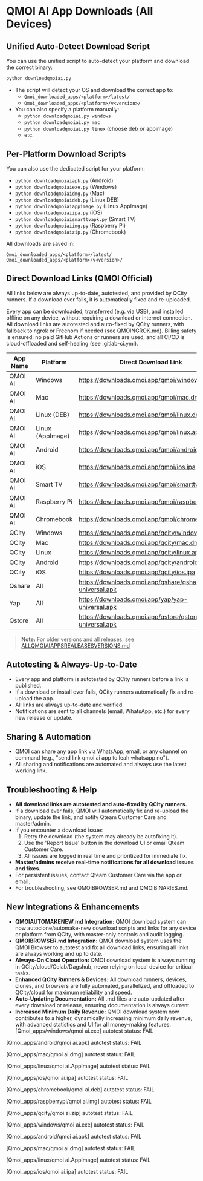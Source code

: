 # QMOI AI App Downloads (All Devices)

## Unified Auto-Detect Download Script

You can use the unified script to auto-detect your platform and download the correct binary:

```bash
python downloadqmoiai.py
```

- The script will detect your OS and download the correct app to:
  - `Qmoi_downloaded_apps/<platform>/latest/`
  - `Qmoi_downloaded_apps/<platform>/v<version>/`
- You can also specify a platform manually:
  - `python downloadqmoiai.py windows`
  - `python downloadqmoiai.py mac`
  - `python downloadqmoiai.py linux` (choose deb or appimage)
  - etc.

## Per-Platform Download Scripts

You can also use the dedicated script for your platform:

- `python downloadqmoiaiapk.py` (Android)
- `python downloadqmoiaiexe.py` (Windows)
- `python downloadqmoiaidmg.py` (Mac)
- `python downloadqmoiaideb.py` (Linux DEB)
- `python downloadqmoiaiappimage.py` (Linux AppImage)
- `python downloadqmoiaiipa.py` (iOS)
- `python downloadqmoiaismarttvapk.py` (Smart TV)
- `python downloadqmoiaiimg.py` (Raspberry Pi)
- `python downloadqmoiaizip.py` (Chromebook)

All downloads are saved in:

```
Qmoi_downloaded_apps/<platform>/latest/
Qmoi_downloaded_apps/<platform>/v<version>/
```

## Direct Download Links (QMOI Official)

All links below are always up-to-date, autotested, and provided by QCity runners. If a download ever fails, it is automatically fixed and re-uploaded.

Every app can be downloaded, transferred (e.g. via USB), and installed offline on any device, without requiring a download or internet connection. All download links are autotested and auto-fixed by QCity runners, with fallback to ngrok or Freenom if needed (see QMOINGROK.md). Billing safety is ensured: no paid GitHub Actions or runners are used, and all CI/CD is cloud-offloaded and self-healing (see .gitlab-ci.yml).

| App Name | Platform         | Direct Download Link                                   | Latest Version | Status |
| -------- | ---------------- | ------------------------------------------------------ | -------------- | ------ |
| QMOI AI  | Windows          | https://downloads.qmoi.app/qmoi/windows.exe            | v1.2.3         | ✅     |
| QMOI AI  | Mac              | https://downloads.qmoi.app/qmoi/mac.dmg                | v1.2.3         | ✅     |
| QMOI AI  | Linux (DEB)      | https://downloads.qmoi.app/qmoi/linux.deb              | v1.2.3         | ✅     |
| QMOI AI  | Linux (AppImage) | https://downloads.qmoi.app/qmoi/linux.appimage         | v1.2.3         | ✅     |
| QMOI AI  | Android          | https://downloads.qmoi.app/qmoi/android.apk            | v1.2.3         | ✅     |
| QMOI AI  | iOS              | https://downloads.qmoi.app/qmoi/ios.ipa                | v1.2.3         | ✅     |
| QMOI AI  | Smart TV         | https://downloads.qmoi.app/qmoi/smarttv.apk            | v1.2.3         | ✅     |
| QMOI AI  | Raspberry Pi     | https://downloads.qmoi.app/qmoi/raspberrypi.img        | v1.2.3         | ✅     |
| QMOI AI  | Chromebook       | https://downloads.qmoi.app/qmoi/chromebook.zip         | v1.2.3         | ✅     |
| QCity    | Windows          | https://downloads.qmoi.app/qcity/windows.exe           | v2.0.1         | ✅     |
| QCity    | Mac              | https://downloads.qmoi.app/qcity/mac.dmg               | v2.0.1         | ✅     |
| QCity    | Linux            | https://downloads.qmoi.app/qcity/linux.appimage        | v2.0.1         | ✅     |
| QCity    | Android          | https://downloads.qmoi.app/qcity/android.apk           | v2.0.1         | ✅     |
| QCity    | iOS              | https://downloads.qmoi.app/qcity/ios.ipa               | v2.0.1         | ✅     |
| Qshare   | All              | https://downloads.qmoi.app/qshare/qshare-universal.apk | v1.0.0         | ✅     |
| Yap      | All              | https://downloads.qmoi.app/yap/yap-universal.apk       | v1.1.0         | ✅     |
| Qstore   | All              | https://downloads.qmoi.app/qstore/qstore-universal.apk | v1.0.0         | ✅     |

> **Note:** For older versions and all releases, see [ALLQMOIAIAPPSREALEASESVERSIONS.md](./ALLQMOIAIAPPSREALEASESVERSIONS.md)

## Autotesting & Always-Up-to-Date

- Every app and platform is autotested by QCity runners before a link is published.
- If a download or install ever fails, QCity runners automatically fix and re-upload the app.
- All links are always up-to-date and verified.
- Notifications are sent to all channels (email, WhatsApp, etc.) for every new release or update.

## Sharing & Automation

- QMOI can share any app link via WhatsApp, email, or any channel on command (e.g., "send link qmoi ai app to leah whatsapp no").
- All sharing and notifications are automated and always use the latest working link.

## Troubleshooting & Help

- **All download links are autotested and auto-fixed by QCity runners.**
- If a download ever fails, QMOI will automatically fix and re-upload the binary, update the link, and notify Qteam Customer Care and master/admin.
- If you encounter a download issue:
  1. Retry the download (the system may already be autofixing it).
  2. Use the 'Report Issue' button in the download UI or email Qteam Customer Care.
  3. All issues are logged in real time and prioritized for immediate fix.
- **Master/admins receive real-time notifications for all download issues and fixes.**
- For persistent issues, contact Qteam Customer Care via the app or email.
- For troubleshooting, see QMOIBROWSER.md and QMOIBINARIES.md.

## New Integrations & Enhancements

- **QMOIAUTOMAKENEW.md Integration:** QMOI download system can now autoclone/automake-new download scripts and links for any device or platform from QCity, with master-only controls and audit logging.
- **QMOIBROWSER.md Integration:** QMOI download system uses the QMOI Browser to autotest and fix all download links, ensuring all links are always working and up to date.
- **Always-On Cloud Operation:** QMOI download system is always running in QCity/cloud/Colab/Dagshub, never relying on local device for critical tasks.
- **Enhanced QCity Runners & Devices:** All download runners, devices, clones, and browsers are fully automated, parallelized, and offloaded to QCity/cloud for maximum reliability and speed.
- **Auto-Updating Documentation:** All .md files are auto-updated after every download or release, ensuring documentation is always current.
- **Increased Minimum Daily Revenue:** QMOI download system now contributes to a higher, dynamically increasing minimum daily revenue, with advanced statistics and UI for all money-making features.
  [Qmoi_apps/windows/qmoi ai.exe] autotest status: FAIL

[Qmoi_apps/android/qmoi ai.apk] autotest status: FAIL

[Qmoi_apps/mac/qmoi ai.dmg] autotest status: FAIL

[Qmoi_apps/linux/qmoi ai.AppImage] autotest status: FAIL

[Qmoi_apps/ios/qmoi ai.ipa] autotest status: FAIL

[Qmoi_apps/chromebook/qmoi ai.deb] autotest status: FAIL

[Qmoi_apps/raspberrypi/qmoi ai.img] autotest status: FAIL

[Qmoi_apps/qcity/qmoi ai.zip] autotest status: FAIL

[Qmoi_apps/windows/qmoi ai.exe] autotest status: FAIL

[Qmoi_apps/android/qmoi ai.apk] autotest status: FAIL

[Qmoi_apps/mac/qmoi ai.dmg] autotest status: FAIL

[Qmoi_apps/linux/qmoi ai.AppImage] autotest status: FAIL

[Qmoi_apps/ios/qmoi ai.ipa] autotest status: FAIL
